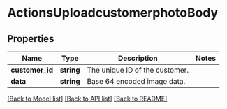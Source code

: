 # ActionsUploadcustomerphotoBody

## Properties
Name | Type | Description | Notes
------------ | ------------- | ------------- | -------------
**customer_id** | **string** | The unique ID of the customer. | 
**data** | **string** | Base 64 encoded image data. | 

[[Back to Model list]](../../README.md#documentation-for-models) [[Back to API list]](../../README.md#documentation-for-api-endpoints) [[Back to README]](../../README.md)

